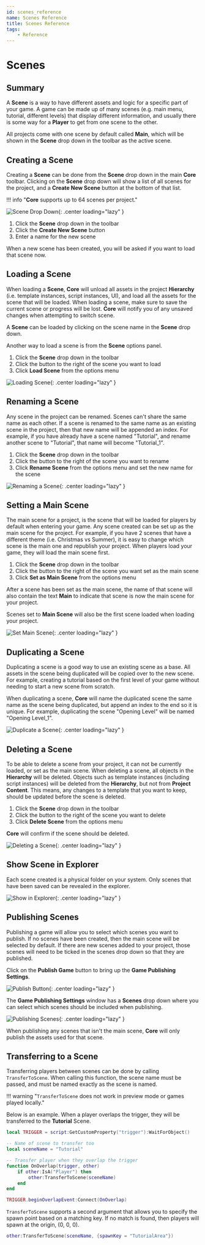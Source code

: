 ```yaml
---
id: scenes_reference
name: Scenes Reference
title: Scenes Reference
tags:
    - Reference
---
```


# Scenes

## Summary

A **Scene** is a way to have different assets and logic for a specific part of your game. A game can be made up of many scenes (e.g. main menu, tutorial, different levels) that display different information, and usually there is some way for a **Player** to get from one scene to the other.

All projects come with one scene by default called **Main**, which will be shown in the **Scene** drop down in the toolbar as the active scene.

## Creating a Scene

Creating a **Scene** can be done from the **Scene** drop down in the main **Core** toolbar. Clicking on the **Scene** drop down will show a list of all scenes for the project, and a **Create New Scene** button at the bottom of that list.

!!! info "**Core** supports up to 64 scenes per project."

![Scene Drop Down](../img/scenes/scene_menu.png){: .center loading="lazy" }

1. Click the **Scene** drop down in the toolbar
2. Click the **Create New Scene** button
3. Enter a name for the new scene

When a new scene has been created, you will be asked if you want to load that scene now.

## Loading a Scene

When loading a **Scene**, **Core** will unload all assets in the project **Hierarchy** (i.e. template instances, script instances, UI), and load all the assets for the scene that will be loaded. When loading a scene, make sure to save the current scene or progress will be lost. **Core** will notify you of any unsaved changes when attempting to switch scene.

A **Scene** can be loaded by clicking on the scene name in the **Scene** drop down.

Another way to load a scene is from the **Scene** options panel.

1. Click the **Scene** drop down in the toolbar
2. Click the button to the right of the scene you want to load
3. Click **Load Scene** from the options menu

![Loading Scene](../img/scenes/load_scene.png){: .center loading="lazy" }

## Renaming a Scene

Any scene in the project can be renamed. Scenes can't share the same name as each other. If a scene is renamed to the same name as an existing scene in the project, then that new name will be appended an index. For example, if you have already have a scene named "Tutorial", and rename another scene to "Tutorial", that name will become "Tutorial_1".

1. Click the **Scene** drop down in the toolbar
2. Click the button to the right of the scene you want to rename
3. Click **Rename Scene** from the options menu and set the new name for the scene

![Renaming a Scene](../img/scenes/rename_scene.png){: .center loading="lazy" }

## Setting a Main Scene

The main scene for a project, is the scene that will be loaded for players by default when entering your game. Any scene created can be set up as the main scene for the project. For example, if you have 2 scenes that have a different theme (i.e. Christmas vs Summer), it is easy to change which scene is the main one and republish your project. When players load your game, they will load the main scene first.

1. Click the **Scene** drop down in the toolbar
2. Click the button to the right of the scene you want set as the main scene
3. Click **Set as Main Scene** from the options menu

After a scene has been set as the main scene, the name of that scene will also contain the text **Main** to indicate that scene is now the main scene for your project.

Scenes set to **Main Scene** will also be the first scene loaded when loading your project.

![Set Main Scene](../img/scenes/set_main_scene.png){: .center loading="lazy" }

## Duplicating a Scene

Duplicating a scene is a good way to use an existing scene as a base. All assets in the scene being duplicated will be copied over to the new scene. For example, creating a tutorial based on the first level of your game without needing to start a new scene from scratch.

When duplicating a scene, **Core** will name the duplicated scene the same name as the scene being duplicated, but append an index to the end so it is unique. For example, duplicating the scene "Opening Level" will be named "Opening Level_1".

![Duplicate a Scene](../img/scenes/duplicate_scene.png){: .center loading="lazy" }

## Deleting a Scene

To be able to delete a scene from your project, it can not be currently loaded, or set as the main scene. When deleting a scene, all objects in the **Hierarchy** will be deleted. Objects such as template instances (including script instances) will be deleted from the **Hierarchy**, but not from **Project Content**. This means, any changes to a template that you want to keep, should be updated before the scene is deleted.

1. Click the **Scene** drop down in the toolbar
2. Click the button to the right of the scene you want to delete
3. Click **Delete Scene** from the options menu

**Core** will confirm if the scene should be deleted.

![Deleting a Scene](../img/scenes/delete_scene.png){: .center loading="lazy" }

## Show Scene in Explorer

Each scene created is a physical folder on your system. Only scenes that have been saved can be revealed in the explorer.

![Show in Explorer](../img/scenes/show_in_explorer.png){: .center loading="lazy" }

## Publishing Scenes

Publishing a game will allow you to select which scenes you want to publish. If no scenes have been created, then the main scene will be selected by default. If there are new scenes added to your project, those scenes will need to be ticked in the scenes drop down so that they are published.

Click on the **Publish Game** button to bring up the **Game Publishing Settings**.

![Publish Button](../img/scenes/publish_button.png){: .center loading="lazy" }

The **Game Publishing Settings** window has a **Scenes** drop down where you can select which scenes should be included when publishing.

![Publishing Scenes](../img/scenes/publish_scenes.png){: .center loading="lazy" }

When publishing any scenes that isn't the main scene, **Core** will only publish the assets used for that scene.

## Transferring to a Scene

Transferring players between scenes can be done by calling `TransferToScene`. When calling this function, the scene name must be passed, and must be named exactly as the scene is named.

!!! warning "`TransferToScene` does not work in preview mode or games played locally."

Below is an example. When a player overlaps the trigger, they will be transferred to the **Tutorial** Scene.

```lua
local TRIGGER = script:GetCustomProperty("trigger"):WaitForObject()

-- Name of scene to transfer too
local sceneName = "Tutorial"

-- Transfer player when they overlap the trigger
function OnOverlap(trigger, other)
    if other:IsA("Player") then
        other:TransferToScene(sceneName)
    end
end

TRIGGER.beginOverlapEvent:Connect(OnOverlap)
```

`TransferToScene` supports a second argument that allows you to specify the spawn point based on a matching key. If no match is found, then players will spawn at the origin, (0, 0, 0).

```lua
other:TransferToScene(sceneName, {spawnKey = "TutorialArea"})
```

<!-- TODO: Add link here to Scenes API -->

